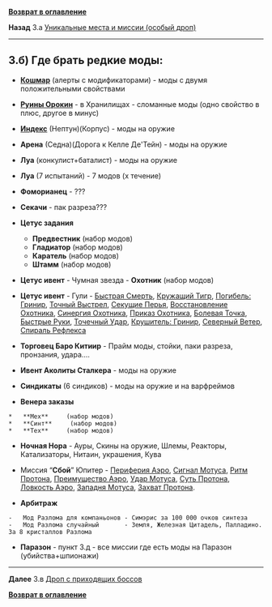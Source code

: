 **[Возврат в оглавление](index.md)**

**Назад** 3.а [Уникальные места и миссии (особый дроп)](03.md)
***

## 3.б) Где брать редкие моды:

*   **[Кошмар](https://warframe.fandom.com/ru/wiki/%D0%9A%D0%BE%D1%88%D0%BC%D0%B0%D1%80)** (алерты с модификаторами) 	- моды с двумя положительными свойствами

* **[Руины Орокин](https://warframe.fandom.com/ru/wiki/%D0%A0%D1%83%D0%B8%D0%BD%D1%8B_%D0%9E%D1%80%D0%BE%D0%BA%D0%B8%D0%BD)** - в Хранилищах 	- сломанные моды (одно свойство в плюс, другое в минус)

* **[Индекс](https://warframe.fandom.com/ru/wiki/%D0%98%D0%BD%D0%B4%D0%B5%D0%BA%D1%81)** (Нептун)(Корпус) 		- моды на оружие

* **Арена** (Седна)(Дорога к Келле Де'Тейн) - моды на оружие

* **Луа** (конкулист+баталист) 		- моды на оружие

* **Луа** (7 испытаний)			- 7 модов (х течение)
* **Фоморианец**			- ???
* **Секачи**				- пак разреза???
* **Цетус задания** 	
     *   **Предвестник** (набор модов)
     *   **Гладиатор** 	(набор модов) 
     *   **Каратель** (набор модов)
     *   **Штамм** (набор модов)

* **Цетус ивент** - Чумная звезда 	- **Охотник** (набор модов)
* **Цетус ивент** - Гули 			- [Быстрая Смерть](https://warframe.fandom.com/ru/wiki/%D0%91%D1%8B%D1%81%D1%82%D1%80%D0%B0%D1%8F_%D0%A1%D0%BC%D0%B5%D1%80%D1%82%D1%8C),   [Кружащий Тигр](https://warframe.fandom.com/ru/wiki/%D0%9A%D1%80%D1%83%D0%B6%D0%B0%D1%89%D0%B8%D0%B9_%D0%A2%D0%B8%D0%B3%D1%80),  [Погибель: Гринир](https://warframe.fandom.com/ru/wiki/%D0%9F%D0%BE%D0%B3%D0%B8%D0%B1%D0%B5%D0%BB%D1%8C:_%D0%93%D1%80%D0%B8%D0%BD%D0%B8%D1%80),  [Точный Выстрел](https://warframe.fandom.com/ru/wiki/%D0%A2%D0%BE%D1%87%D0%BD%D1%8B%D0%B9_%D0%92%D1%8B%D1%81%D1%82%D1%80%D0%B5%D0%BB),  [Секущие Перья](https://warframe.fandom.com/ru/wiki/%D0%A1%D0%B5%D0%BA%D1%83%D1%89%D0%B8%D0%B5_%D0%9F%D0%B5%D1%80%D1%8C%D1%8F),  [Восстановление Охотника](https://warframe.fandom.com/ru/wiki/%D0%92%D0%BE%D1%81%D1%81%D1%82%D0%B0%D0%BD%D0%BE%D0%B2%D0%BB%D0%B5%D0%BD%D0%B8%D0%B5_%D0%9E%D1%85%D0%BE%D1%82%D0%BD%D0%B8%D0%BA%D0%B0), [Синергия Охотника](https://warframe.fandom.com/ru/wiki/%D0%A1%D0%B8%D0%BD%D0%B5%D1%80%D0%B3%D0%B8%D1%8F_%D0%9E%D1%85%D0%BE%D1%82%D0%BD%D0%B8%D0%BA%D0%B0),  [Приказ Охотника](https://warframe.fandom.com/ru/wiki/%D0%9F%D1%80%D0%B8%D0%BA%D0%B0%D0%B7_%D0%9E%D1%85%D0%BE%D1%82%D0%BD%D0%B8%D0%BA%D0%B0),  [Болевая Точка](https://warframe.fandom.com/ru/wiki/%D0%91%D0%BE%D0%BB%D0%B5%D0%B2%D0%B0%D1%8F_%D0%A2%D0%BE%D1%87%D0%BA%D0%B0),  [Быстрые Руки](https://warframe.fandom.com/ru/wiki/%D0%91%D1%8B%D1%81%D1%82%D1%80%D1%8B%D0%B5_%D0%A0%D1%83%D0%BA%D0%B8),  [Точечный Удар](https://warframe.fandom.com/ru/wiki/%D0%A2%D0%BE%D1%87%D0%B5%D1%87%D0%BD%D1%8B%D0%B9_%D0%A3%D0%B4%D0%B0%D1%80),  [Крушитель: Гринир](https://warframe.fandom.com/ru/wiki/%D0%9A%D1%80%D1%83%D1%88%D0%B8%D1%82%D0%B5%D0%BB%D1%8C:_%D0%93%D1%80%D0%B8%D0%BD%D0%B8%D1%80),  [Северный Ветер](https://warframe.fandom.com/ru/wiki/%D0%A1%D0%B5%D0%B2%D0%B5%D1%80%D0%BD%D1%8B%D0%B9_%D0%92%D0%B5%D1%82%D0%B5%D1%80),  [Спираль Рефлекса](https://warframe.fandom.com/ru/wiki/%D0%A1%D0%BF%D0%B8%D1%80%D0%B0%D0%BB%D1%8C_%D0%A0%D0%B5%D1%84%D0%BB%D0%B5%D0%BA%D1%81%D0%B0)

 -  **Торговец Баро Китиир** 		- Прайм моды, стойки, паки разреза, пронзания, удара....

 -  **Ивент Аколиты Сталкера** 		- моды на оружие

 -   **Синдикаты** (6 синдиков) 		- моды на оружие и на варфреймов

 -   **Венера заказы**	
  		
    *   **Мех**		(набор модов)				
    *   **Синт**     (набор модов)
    *   **Тех**		(набор модов)

  -  **Ночная Нора**				- Ауры, Скины на оружие, Шлемы, Реакторы, Катализаторы, Нитаин, украшения, Кува

  -  Миссия “**Сбой**” Юпитер		- [Периферия Аэро](https://warframe.fandom.com/ru/wiki/%D0%9F%D0%B5%D1%80%D0%B8%D1%84%D0%B5%D1%80%D0%B8%D1%8F_%D0%90%D1%8D%D1%80%D0%BE), [Сигнал Мотуса](https://warframe.fandom.com/ru/wiki/%D0%A1%D0%B8%D0%B3%D0%BD%D0%B0%D0%BB_%D0%9C%D0%BE%D1%82%D1%83%D1%81%D0%B0), [Ритм Протона](https://warframe.fandom.com/ru/wiki/%D0%A0%D0%B8%D1%82%D0%BC_%D0%9F%D1%80%D0%BE%D1%82%D0%BE%D0%BD%D0%B0), [Преимущество Аэро](https://warframe.fandom.com/ru/wiki/%D0%9F%D1%80%D0%B5%D0%B8%D0%BC%D1%83%D1%89%D0%B5%D1%81%D1%82%D0%B2%D0%BE_%D0%90%D1%8D%D1%80%D0%BE), [Удар Мотуса](https://warframe.fandom.com/ru/wiki/%D0%A3%D0%B4%D0%B0%D1%80_%D0%9C%D0%BE%D1%82%D1%83%D1%81%D0%B0), [Суть Протона](https://warframe.fandom.com/ru/wiki/%D0%A1%D1%83%D1%82%D1%8C_%D0%9F%D1%80%D0%BE%D1%82%D0%BE%D0%BD%D0%B0), [Ловкость Аэро](https://warframe.fandom.com/ru/wiki/%D0%9B%D0%BE%D0%B2%D0%BA%D0%BE%D1%81%D1%82%D1%8C_%D0%90%D1%8D%D1%80%D0%BE), [Западня Мотуса](https://warframe.fandom.com/ru/wiki/%D0%97%D0%B0%D0%BF%D0%B0%D0%B4%D0%BD%D1%8F_%D0%9C%D0%BE%D1%82%D1%83%D1%81%D0%B0), [Захват Протона](https://warframe.fandom.com/ru/wiki/%D0%97%D0%B0%D1%85%D0%B2%D0%B0%D1%82_%D0%9F%D1%80%D0%BE%D1%82%D0%BE%D0%BD%D0%B0).

 *   **Арбитраж**	

 	-   Мод Разлома для компаньонов	- Симэрис за 100 000 очков синтеза
 	-   Мод Разлома случайный		- Земля, Железная Цитадель, Палладино. За 8 кристаллов Разлома

*   **Паразон**				- пункт 3.д - все миссии где есть моды на Паразон (убийства+шпионажи)



***
**Далее** 3.в [Дроп с приходящих боссов](03_c.md)

**[Возврат в оглавление](index.md)**
